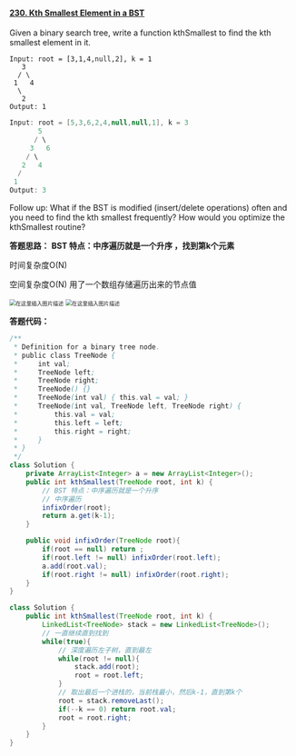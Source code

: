 #### [230. Kth Smallest Element in a BST](https://leetcode-cn.com/problems/kth-smallest-element-in-a-bst/)

Given a binary search tree, write a function kthSmallest to find the kth smallest element in it.

```
Input: root = [3,1,4,null,2], k = 1
   3
  / \
 1   4
  \
   2
Output: 1
```

```java
Input: root = [5,3,6,2,4,null,null,1], k = 3
       5
      / \
     3   6
    / \
   2   4
  /
 1
Output: 3
```

Follow up:
What if the BST is modified (insert/delete operations) often and you need to find the kth smallest frequently? How would you optimize the kthSmallest routine?



**答题思路：** **BST 特点：中序遍历就是一个升序 ，找到第k个元素**

时间复杂度O(N)

空间复杂度O(N) 用了一个数组存储遍历出来的节点值

<img src="https://pic.leetcode-cn.com/7dc3fe454519e27105c5aaf57d20b26137bd77c56bb0289830bf18116627de12-file_1579413216156" alt="在这里插入图片描述" style="zoom: 67%;" />

<img src="https://pic.leetcode-cn.com/25159a5137867644b75f203ee1917645d2cd454d8f4871e371d7edfa67bef083-file_1579413216176" alt="在这里插入图片描述" style="zoom:67%;" />



**答题代码：**

```java
/**
 * Definition for a binary tree node.
 * public class TreeNode {
 *     int val;
 *     TreeNode left;
 *     TreeNode right;
 *     TreeNode() {}
 *     TreeNode(int val) { this.val = val; }
 *     TreeNode(int val, TreeNode left, TreeNode right) {
 *         this.val = val;
 *         this.left = left;
 *         this.right = right;
 *     }
 * }
 */
class Solution {
    private ArrayList<Integer> a = new ArrayList<Integer>();
    public int kthSmallest(TreeNode root, int k) {
        // BST 特点：中序遍历就是一个升序
        // 中序遍历
        infixOrder(root);
        return a.get(k-1);
    }

    public void infixOrder(TreeNode root){
        if(root == null) return ;
        if(root.left != null) infixOrder(root.left);
        a.add(root.val);
        if(root.right != null) infixOrder(root.right);
    }
}
```

```java
class Solution {
    public int kthSmallest(TreeNode root, int k) {
        LinkedList<TreeNode> stack = new LinkedList<TreeNode>();
        // 一直继续直到找到
        while(true){
            // 深度遍历左子树，直到最左
            while(root != null){
                stack.add(root);
                root = root.left;
            }
            // 取出最后一个进栈的，当前栈最小，然后k-1，直到第k个
            root = stack.removeLast();
            if(--k == 0) return root.val;
            root = root.right;
        }
    }
}
```


